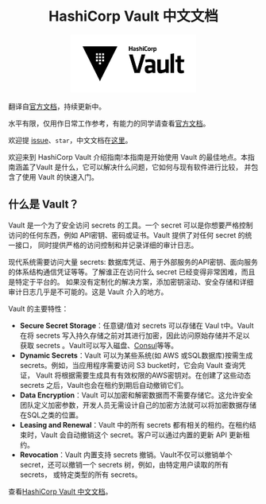 <h1 align="center">
  HashiCorp Vault 中文文档
</h1>
<p align="center">
  <img alt="HashiCorp Vault" src="docs/imgs/logo.png" width="50%" height="">
</p>

翻译自[官方文档](https://www.vaultproject.io/)，持续更新中。

水平有限，仅用作日常工作参考，有能力的同学请查看[官方文档](https://www.vaultproject.io/)。

欢迎提 [issue](https://github.com/shipengqi/vault-docs-Zh-CN/issues)、`star`，中文文档在[这里](https://www.shipengqi.top/vault-docs-Zh-CN)。


欢迎来到 HashiCorp Vault 介绍指南!本指南是开始使用 Vault 的最佳地点。本指南涵盖了Vault 是什么，它可以解决什么问题，它如何与现有软件进行比较，
并包含了使用 Vault 的快速入门。

## 什么是 Vault？
Vault 是一个为了安全访问 secrets 的工具。一个 secret 可以是你想要严格控制访问的任何东西，例如 API密钥、密码或证书。Vault 提供了对任何 secret 的统一接口，
同时提供严格的访问控制和并记录详细的审计日志。

现代系统需要访问大量 secrets: 数据库凭证、用于外部服务的API密钥、面向服务的体系结构通信凭证等等。了解谁正在访问什么 secret 已经变得非常困难，而且是特定于平台的。
如果没有定制化的解决方案，添加密钥滚动、安全存储和详细审计日志几乎是不可能的。这是 Vault 介入的地方。

Vault 的主要特性：
- **Secure Secret Storage**：任意键/值对 secrets 可以存储在 Vaul t中。Vault 在将 secrets 写入持久存储之前对其进行加密，因此访问原始存储并不足以
获取 secrets 。Vault可以写入磁盘、[Consul](https://www.consul.io/)等等。
- **Dynamic Secrets**：Vault 可以为某些系统(如 AWS 或SQL数据库)按需生成 secrets。例如，当应用程序需要访问 S3 bucket时，它会向 Vault 查询凭证，
Vault 将根据需要生成具有有效权限的AWS密钥对。在创建了这些动态 secrets 之后，Vault也会在租约到期后自动撤销它们。
- **Data Encryption**：Vault 可以加密和解密数据而不需要存储它。这允许安全团队定义加密参数，开发人员无需设计自己的加密方法就可以将加密数据存储在SQL之类的位置。
- **Leasing and Renewal**：Vault 中的所有 secrets 都有相关的租约。在租约结束时，Vault 会自动撤销这个 secret。客户可以通过内置的更新 API 更新租约。
- **Revocation**：Vault 内置支持 secrets 撤销。Vault不仅可以撤销单个 secret，还可以撤销一个 secrets 树，例如，由特定用户读取的所有 secrets，
或特定类型的所有 secrets。


查看[HashiCorp Vault 中文文档](https://www.shipengqi.top/vault-docs-Zh-CN)。